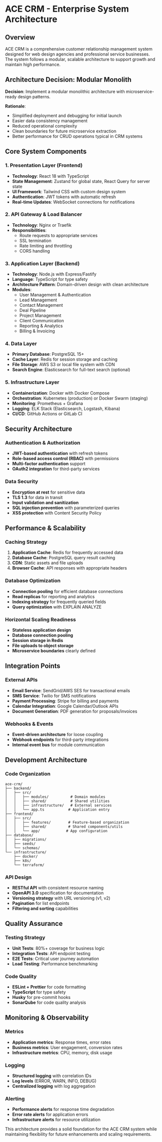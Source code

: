 # ACE CRM - Enterprise System Architecture

## Overview
ACE CRM is a comprehensive customer relationship management system designed for web design agencies and professional service businesses. The system follows a modular, scalable architecture to support growth and maintain high performance.

## Architecture Decision: Modular Monolith
**Decision**: Implement a modular monolithic architecture with microservice-ready design patterns.

**Rationale**: 
- Simplified deployment and debugging for initial launch
- Easier data consistency management
- Reduced operational complexity
- Clean boundaries for future microservice extraction
- Better performance for CRUD operations typical in CRM systems

## Core System Components

### 1. Presentation Layer (Frontend)
- **Technology**: React 18 with TypeScript
- **State Management**: Zustand for global state, React Query for server state
- **UI Framework**: Tailwind CSS with custom design system
- **Authentication**: JWT tokens with automatic refresh
- **Real-time Updates**: WebSocket connections for notifications

### 2. API Gateway & Load Balancer
- **Technology**: Nginx or Traefik
- **Responsibilities**: 
  - Route requests to appropriate services
  - SSL termination
  - Rate limiting and throttling
  - CORS handling

### 3. Application Layer (Backend)
- **Technology**: Node.js with Express/Fastify
- **Language**: TypeScript for type safety
- **Architecture Pattern**: Domain-driven design with clean architecture
- **Modules**:
  - User Management & Authentication
  - Lead Management
  - Contact Management
  - Deal Pipeline
  - Project Management
  - Client Communication
  - Reporting & Analytics
  - Billing & Invoicing

### 4. Data Layer
- **Primary Database**: PostgreSQL 15+
- **Cache Layer**: Redis for session storage and caching
- **File Storage**: AWS S3 or local file system with CDN
- **Search Engine**: Elasticsearch for full-text search (optional)

### 5. Infrastructure Layer
- **Containerization**: Docker with Docker Compose
- **Orchestration**: Kubernetes (production) or Docker Swarm (staging)
- **Monitoring**: Prometheus + Grafana
- **Logging**: ELK Stack (Elasticsearch, Logstash, Kibana)
- **CI/CD**: GitHub Actions or GitLab CI

## Security Architecture

### Authentication & Authorization
- **JWT-based authentication** with refresh tokens
- **Role-based access control (RBAC)** with permissions
- **Multi-factor authentication** support
- **OAuth2 integration** for third-party services

### Data Security
- **Encryption at rest** for sensitive data
- **TLS 1.3** for data in transit
- **Input validation and sanitization**
- **SQL injection prevention** with parameterized queries
- **XSS protection** with Content Security Policy

## Performance & Scalability

### Caching Strategy
1. **Application Cache**: Redis for frequently accessed data
2. **Database Cache**: PostgreSQL query result caching
3. **CDN**: Static assets and file uploads
4. **Browser Cache**: API responses with appropriate headers

### Database Optimization
- **Connection pooling** for efficient database connections
- **Read replicas** for reporting and analytics
- **Indexing strategy** for frequently queried fields
- **Query optimization** with EXPLAIN ANALYZE

### Horizontal Scaling Readiness
- **Stateless application design**
- **Database connection pooling**
- **Session storage in Redis**
- **File uploads to object storage**
- **Microservice boundaries** clearly defined

## Integration Points

### External APIs
- **Email Service**: SendGrid/AWS SES for transactional emails
- **SMS Service**: Twilio for SMS notifications
- **Payment Processing**: Stripe for billing and payments
- **Calendar Integration**: Google Calendar/Outlook APIs
- **Document Generation**: PDF generation for proposals/invoices

### Webhooks & Events
- **Event-driven architecture** for loose coupling
- **Webhook endpoints** for third-party integrations
- **Internal event bus** for module communication

## Development Architecture

### Code Organization
```
ace-crm/
├── backend/
│   ├── src/
│   │   ├── modules/          # Domain modules
│   │   ├── shared/           # Shared utilities
│   │   ├── infrastructure/   # External services
│   │   └── app.ts           # Application entry
├── frontend/
│   ├── src/
│   │   ├── features/        # Feature-based organization
│   │   ├── shared/          # Shared components/utils
│   │   └── app/            # App configuration
├── database/
│   ├── migrations/
│   ├── seeds/
│   └── schemas/
└── infrastructure/
    ├── docker/
    ├── k8s/
    └── terraform/
```

### API Design
- **RESTful API** with consistent resource naming
- **OpenAPI 3.0** specification for documentation
- **Versioning strategy** with URL versioning (v1, v2)
- **Pagination** for list endpoints
- **Filtering and sorting** capabilities

## Quality Assurance

### Testing Strategy
- **Unit Tests**: 80%+ coverage for business logic
- **Integration Tests**: API endpoint testing
- **E2E Tests**: Critical user journey automation
- **Load Testing**: Performance benchmarking

### Code Quality
- **ESLint + Prettier** for code formatting
- **TypeScript** for type safety
- **Husky** for pre-commit hooks
- **SonarQube** for code quality analysis

## Monitoring & Observability

### Metrics
- **Application metrics**: Response times, error rates
- **Business metrics**: User engagement, conversion rates
- **Infrastructure metrics**: CPU, memory, disk usage

### Logging
- **Structured logging** with correlation IDs
- **Log levels** (ERROR, WARN, INFO, DEBUG)
- **Centralized logging** with log aggregation

### Alerting
- **Performance alerts** for response time degradation
- **Error rate alerts** for application errors
- **Infrastructure alerts** for resource utilization

This architecture provides a solid foundation for the ACE CRM system while maintaining flexibility for future enhancements and scaling requirements.